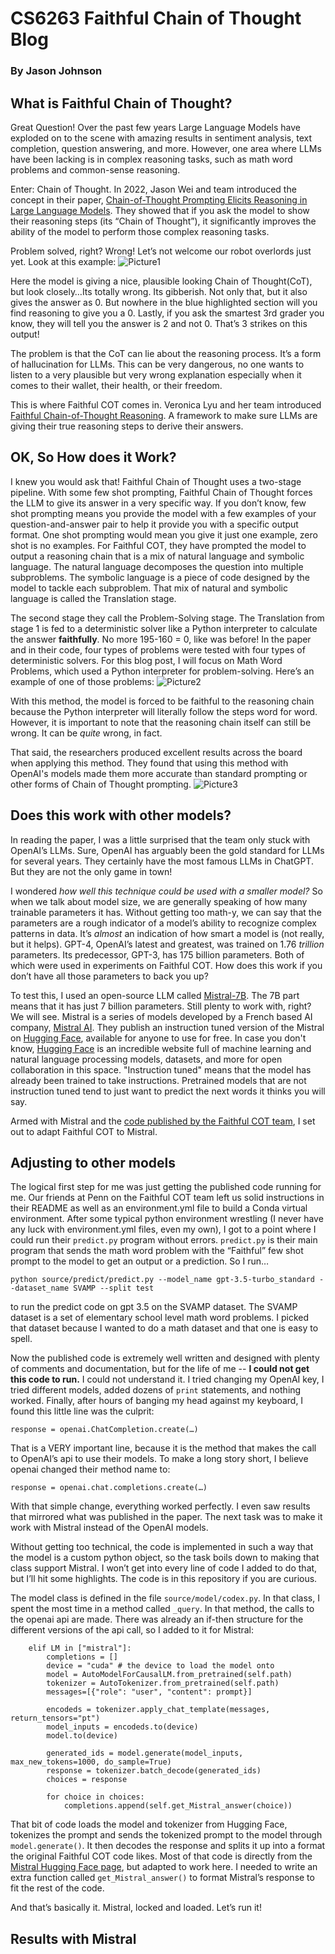 # CS6263 Faithful Chain of Thought Blog

### By Jason Johnson

## What is Faithful Chain of Thought?

Great Question!  Over the past few years Large Language Models have exploded on to the scene with amazing results in sentiment analysis, text completion, question answering, and more.  However, one area where LLMs have been lacking is in complex reasoning tasks, such as math word problems and common-sense reasoning.

Enter: Chain of Thought.  In 2022, Jason Wei and team introduced the concept in their paper, [Chain-of-Thought Prompting Elicits Reasoning in Large Language Models](https://openreview.net/forum?id=_VjQlMeSB_J).  They showed that if you ask the model to show their reasoning steps (its “Chain of Thought”), it significantly improves the ability of the model to perform those complex reasoning tasks.

Problem solved, right? Wrong!  Let’s not welcome our robot overlords just yet.  Look at this example:
 ![Picture1](https://github.com/jasonjay86/CS6263FaithfulCOT/assets/65077765/a9f322d6-95d6-40f2-87b2-0c091a843191)


Here the model is giving a nice, plausible looking Chain of Thought(CoT), but look closely…Its totally wrong.  Its gibberish.  Not only that, but it also gives the answer as 0.  But nowhere in the blue highlighted section will you find reasoning to give you a 0.  Lastly, if you ask the smartest 3rd grader you know, they will tell you the answer is 2 and not 0.  That’s 3 strikes on this output!

The problem is that the CoT can lie about the reasoning process.  It’s a form of hallucination for LLMs.  This can be very dangerous, no one wants to listen to a very plausible but very wrong explanation especially when it comes to their wallet, their health, or their freedom.

This is where Faithful COT comes in.  Veronica Lyu and her team introduced [Faithful Chain-of-Thought Reasoning](https://arxiv.org/pdf/2301.13379). A framework to make sure LLMs are giving their true reasoning steps to derive their  answers.


## OK, So How does it Work?

I knew you would ask that!  Faithful Chain of Thought uses a two-stage pipeline.  With some few shot prompting, Faithful Chain of Thought forces the LLM to give its answer in a very specific way.   If you don’t know, few shot prompting means you provide the model with a few examples of your question-and-answer pair to help it provide you with a specific output format. One shot prompting would mean you give it just one example, zero shot is no examples.  For Faithful COT, they have prompted the model to output a reasoning chain that is a mix of natural language and symbolic language.  The natural language decomposes the question into multiple subproblems.  The symbolic language is a piece of code designed by the model to tackle each subproblem.  That mix of natural and symbolic language is called the Translation stage.  

The second stage they call the Problem-Solving stage.  The Translation from stage 1 is fed to a deterministic solver like a Python interpreter to calculate the answer **faithfully**.  No more 195-160 = 0, like was before!  In the paper and in their code, four types of problems were tested with four types of deterministic solvers.  For this blog post, I will focus on Math Word Problems, which used a Python interpreter for problem-solving.  Here’s an example of one of those problems:
![Picture2](https://github.com/jasonjay86/CS6263FaithfulCOT/assets/65077765/c4659aae-19ff-4777-836d-9ad7041ea3b1)

 
With this method, the model is forced to be faithful to the reasoning chain because the Python interpreter will literally follow the steps word for word.  However, it is important to note that the reasoning chain itself can still be wrong.  It can be *quite* wrong, in fact.

That said, the researchers produced excellent results across the board when applying this method.  They found that using this method with OpenAI's models made them more accurate than standard prompting or other forms of Chain of Thought prompting.
 ![Picture3](https://github.com/jasonjay86/CS6263FaithfulCOT/assets/65077765/7c3abe86-f6e9-4397-b732-d66dec0d6b22)

## Does this work with other models?

In reading the paper, I was a little surprised that the team only stuck with OpenAI’s LLMs.  Sure, OpenAI has arguably been the gold standard for LLMs for several years.  They certainly have the most famous LLMs in ChatGPT.  But they are not the only game in town!

I wondered *how well this technique could be used with a smaller model?*  So when we talk about model size, we are generally speaking of how many trainable parameters it has.  Without getting too math-y, we can say that the parameters are a rough indicator of a model’s ability to recognize complex patterns in data.  It’s *almost* an indication of how smart a model is (not really, but it helps). GPT-4, OpenAI’s latest and greatest, was trained on 1.76 *trillion* parameters.  Its predecessor, GPT-3, has 175 billion parameters.  Both of which were used in experiments on Faithful COT.  How does this work if you don’t have all those parameters to back you up?

To test this, I used an open-source LLM called [Mistral-7B](https://mistral.ai/technology/#models).  The 7B part means that it has just 7 billion parameters.  Still plenty to work with, right?  We will see.  Mistral is a series of models developed by a French based AI company, [Mistral AI](https://mistral.ai/company/).  They publish an instruction tuned version of the Mistral on [Hugging Face]( https://huggingface.co/mistralai/Mistral-7B-Instruct-v0.2), available for anyone to use for free.  In case you don't know, [Hugging Face](https://huggingface.co/) is an incredible website full of machine learning and natural language processing models, datasets, and more for open collaboration in this space.  "Instruction tuned" means that the model has already been trained to take instructions.  Pretrained models that are not instruction tuned tend to just want to predict the next words it thinks you will say.

Armed with Mistral and the [code published by the Faithful COT team](https://github.com/veronica320/Faithful-COT), I set out to adapt Faithful COT to Mistral.

## Adjusting to other models

The logical first step for me was just getting the published code running for me.  Our friends at Penn on the Faithful COT team left us solid instructions in their README as well as an environment.yml file to build a Conda virtual environment.  After some typical python environment wrestling (I never have any luck with environment.yml files, even my own), I got to a point where I could run their `predict.py` program without errors.  `predict.py` is their main program that sends the math word problem with the “Faithful” few shot prompt to the model to get an output or a prediction.  So I run…

`python source/predict/predict.py --model_name gpt-3.5-turbo_standard --dataset_name SVAMP --split test`

to run the predict code on gpt 3.5 on the SVAMP dataset.  The SVAMP dataset is a set of elementary school level math word problems.  I picked that dataset because I wanted to do a math dataset and that one is easy to spell.

Now the published code is extremely well written and designed with plenty of comments and documentation, but for the life of me -- **I could not get this code to run.**  I could not understand it.  I tried changing my OpenAI key, I tried different models, added dozens of `print` statements, and nothing worked.  Finally, after hours of banging my head against my keyboard, I found this little line was the culprit:

`response = openai.ChatCompletion.create(…)`

That is a VERY important line, because it is the method that makes the call to OpenAI’s api to use their models.  To make a long story short, I believe openai changed their method name to:

`response = openai.chat.completions.create(…)`

With that simple change, everything worked perfectly.  I even saw results that mirrored what was published in the paper.  The next task was to make it work with Mistral instead of the OpenAI models. 

Without getting too technical, the code is implemented in such a way that the model is a custom python object, so the task boils down to making that class support Mistral.  I won’t get into every line of code I added to do that, but I’ll hit some highlights.  The code is in this repository if you are curious.

The model class is defined in the file `source/model/codex.py`.  In that class, I spent the most time in a method called `_query`.  In that method, the calls to the openai api are made.  There was already an if-then structure for the different versions of the api call, so I added to it for Mistral:

```
	elif LM in ["mistral"]: 
		completions = []
		device = "cuda" # the device to load the model onto
		model = AutoModelForCausalLM.from_pretrained(self.path)
		tokenizer = AutoTokenizer.from_pretrained(self.path)
		messages=[{"role": "user", "content": prompt}]
			
		encodeds = tokenizer.apply_chat_template(messages, return_tensors="pt")
		model_inputs = encodeds.to(device)
		model.to(device)

		generated_ids = model.generate(model_inputs, max_new_tokens=1000, do_sample=True)
		response = tokenizer.batch_decode(generated_ids)
		choices = response
   			
		for choice in choices:
			completions.append(self.get_Mistral_answer(choice))
```

That bit of code loads the model and tokenizer from Hugging Face, tokenizes the prompt and sends the tokenized prompt to the model through `model.generate()`.  It then decodes the response and splits it up into a format the original Faithful COT code likes.  Most of that code is directly from the [Mistral Hugging Face page]( https://huggingface.co/mistralai/Mistral-7B-Instruct-v0.2), but adapted to work here.  I needed to write an extra function called `get_Mistral_answer()` to format Mistral’s response to fit the rest of the code.

And that’s basically it.  Mistral, locked and loaded.  Let’s run it!

## Results with Mistral

